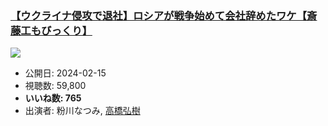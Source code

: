 ### [【ウクライナ侵攻で退社】ロシアが戦争始めて会社辞めたワケ【斎藤工もびっくり】](https://www.youtube.com/watch?v=usUUjrr5-Hs)
[![](https://img.youtube.com/vi/usUUjrr5-Hs/sddefault.jpg)](https://www.youtube.com/watch?v=usUUjrr5-Hs)
-   公開日: 2024-02-15
-   視聴数: 59,800
-   **いいね数: 765**
-   出演者: 粉川なつみ, [高橋弘樹](/rehacq_fan/people/高橋弘樹 "wikilink")

